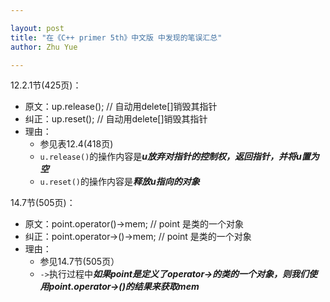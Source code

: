 ```yaml
---

layout: post
title: "在《C++ primer 5th》中文版 中发现的笔误汇总"
author: Zhu Yue

---
```



12.2.1节(425页)：

 * 原文：up.release(); // 自动用delete[]销毁其指针
 * 纠正：up.reset(); // 自动用delete[]销毁其指针
 * 理由：
   * 参见表12.4(418页)
   * `u.release()`的操作内容是***u放弃对指针的控制权，返回指针，并将u置为空***
   * `u.reset()`的操作内容是***释放u指向的对象***

14.7节(505页)：

 * 原文：point.operator()->mem;       // point 是类的一个对象
 * 纠正：point.operator->()->mem;     // point 是类的一个对象
 * 理由：
   * 参见14.7节(505页）
   * `->`执行过程中***如果point是定义了operator->的类的一个对象，则我们使用point.operator->()的结果来获取mem***

